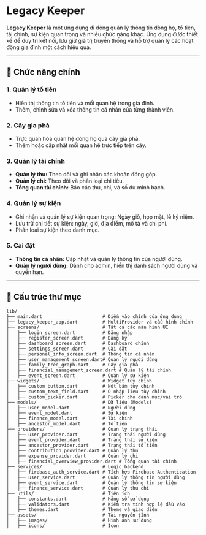 # Legacy Keeper

**Legacy Keeper** là một ứng dụng di động quản lý thông tin dòng họ, tổ tiên, tài chính, sự kiện quan trọng và nhiều chức năng khác. Ứng dụng được thiết kế để duy trì kết nối, lưu giữ giá trị truyền thống và hỗ trợ quản lý các hoạt động gia đình một cách hiệu quả.

---

## 🚀 **Chức năng chính**

### 1. **Quản lý tổ tiên**
- Hiển thị thông tin tổ tiên và mối quan hệ trong gia đình.
- Thêm, chỉnh sửa và xóa thông tin cá nhân của từng thành viên.

### 2. **Cây gia phả**
- Trực quan hóa quan hệ dòng họ qua cây gia phả.
- Thêm hoặc cập nhật mối quan hệ trực tiếp trên cây.

### 3. **Quản lý tài chính**
- **Quản lý thu:** Theo dõi và ghi nhận các khoản đóng góp.
- **Quản lý chi:** Theo dõi và phân loại chi tiêu.
- **Tổng quan tài chính:** Báo cáo thu, chi, và số dư minh bạch.

### 4. **Quản lý sự kiện**
- Ghi nhận và quản lý sự kiện quan trọng: Ngày giỗ, họp mặt, lễ kỷ niệm.
- Lưu trữ chi tiết sự kiện: ngày, giờ, địa điểm, mô tả và chi phí.
- Phân loại sự kiện theo danh mục.

### 5. **Cài đặt**
- **Thông tin cá nhân:** Cập nhật và quản lý thông tin của người dùng.
- **Quản lý người dùng:** Dành cho admin, hiển thị danh sách người dùng và quyền hạn.

---

## 📂 **Cấu trúc thư mục**

```plaintext
lib/
├── main.dart                      # Điểm vào chính của ứng dụng
├── legacy_keeper_app.dart         # MultiProvider và cấu hình chính
├── screens/                       # Tất cả các màn hình UI
│   ├── login_screen.dart          # Đăng nhập
│   ├── register_screen.dart       # Đăng ký
│   ├── dashboard_screen.dart      # Dashboard chính
│   ├── settings_screen.dart       # Cài đặt
│   ├── personal_info_screen.dart  # Thông tin cá nhân
│   ├── user_management_screen.dart# Quản lý người dùng
│   ├── family_tree_graph.dart     # Cây gia phả
│   ├── financial_management_screen.dart # Quản lý tài chính
│   ├── event_screen.dart          # Quản lý sự kiện
├── widgets/                       # Widget tùy chỉnh
│   ├── custom_button.dart         # Nút bấm tùy chỉnh
│   ├── custom_text_field.dart     # Ô nhập liệu tùy chỉnh
│   ├── custom_picker.dart         # Picker cho danh mục/vai trò
├── models/                        # Dữ liệu (Models)
│   ├── user_model.dart            # Người dùng
│   ├── event_model.dart           # Sự kiện
│   ├── finance_model.dart         # Tài chính
│   ├── ancestor_model.dart        # Tổ tiên
├── providers/                     # Quản lý trạng thái
│   ├── user_provider.dart         # Trạng thái người dùng
│   ├── event_provider.dart        # Trạng thái sự kiện
│   ├── ancestor_provider.dart     # Trạng thái tổ tiên
│   ├── contribution_provider.dart # Quản lý thu
│   ├── expense_provider.dart      # Quản lý chi
│   ├── financial_overview_provider.dart # Tổng quan tài chính
├── services/                      # Logic backend
│   ├── firebase_auth_service.dart # Tích hợp Firebase Authentication
│   ├── user_service.dart          # Quản lý thông tin người dùng
│   ├── event_service.dart         # Quản lý thông tin sự kiện
│   ├── finance_service.dart       # Quản lý thu chi
├── utils/                         # Tiện ích
│   ├── constants.dart             # Hằng số sử dụng
│   ├── validators.dart            # Kiểm tra tính hợp lệ đầu vào
│   ├── themes.dart                # Theme và giao diện
├── assets/                        # Tài nguyên tĩnh
│   ├── images/                    # Hình ảnh sử dụng
│   ├── icons/                     # Icon
```

